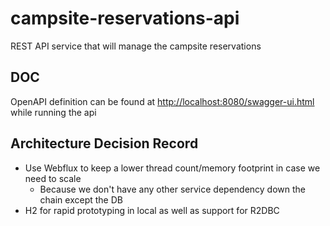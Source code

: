 # campsite-reservations-api
REST API service that will manage the campsite reservations

## DOC
OpenAPI definition can be found at [ http://localhost:8080/swagger-ui.html]( http://localhost:8080/swagger-ui.html) while running the api

## Architecture Decision Record
* Use Webflux to keep a lower thread count/memory footprint in case we need to scale
  * Because we don't have any other service dependency down the chain except the DB
* H2 for rapid prototyping in local as well as support for R2DBC
